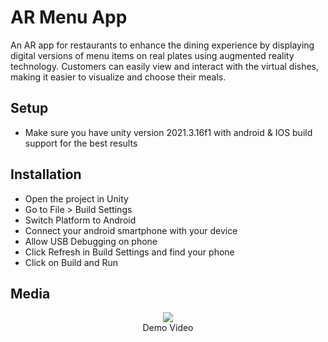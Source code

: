 <h1>AR Menu App</h1>
An AR app for restaurants to enhance the dining experience by displaying digital versions of menu items on real plates using augmented reality technology. Customers can easily view and interact with the virtual dishes, making it easier to visualize and choose their meals.
<h2>Setup</h2>
<ul>
	<li>Make sure you have unity version 2021.3.16f1 with android & IOS build support for the best results</li>
</ul>
<h2>Installation</h2>
<ul>
	<li>Open the project in Unity</li>
	<li>Go to File > Build Settings</li>
	<li>Switch Platform to Android</li>
  <li>Connect your android smartphone with your device</li>
  <li>Allow USB Debugging on phone</li>
  <li>Click Refresh in Build Settings and find your phone</li>
	<li>Click on Build and Run</li>
</ul>
<h2>Media</h2>
<p align="center">
  <img src="/github_video/1.gif">
  <br>Demo Video
</p>
